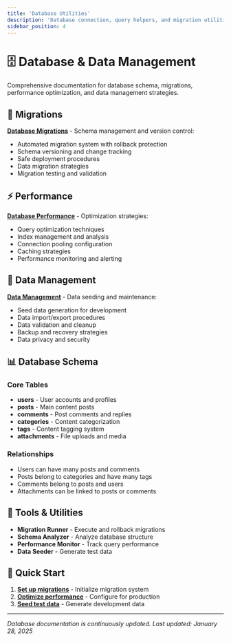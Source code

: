 ```yaml
---
title: 'Database Utilities'
description: 'Database connection, query helpers, and migration utilities'
sidebar_position: 4
---
```


# 🗄️ Database & Data Management

Comprehensive documentation for database schema, migrations, performance optimization, and data management strategies.

## 🔄 Migrations

**[Database Migrations](migrations/)** - Schema management and version control:

- Automated migration system with rollback protection
- Schema versioning and change tracking
- Safe deployment procedures
- Data migration strategies
- Migration testing and validation

## ⚡ Performance

**[Database Performance](performance/)** - Optimization strategies:

- Query optimization techniques
- Index management and analysis
- Connection pooling configuration
- Caching strategies
- Performance monitoring and alerting

## 🌱 Data Management

**[Data Management](data/)** - Data seeding and maintenance:

- Seed data generation for development
- Data import/export procedures
- Data validation and cleanup
- Backup and recovery strategies
- Data privacy and security

## 📊 Database Schema

### Core Tables

- **users** - User accounts and profiles
- **posts** - Main content posts
- **comments** - Post comments and replies
- **categories** - Content categorization
- **tags** - Content tagging system
- **attachments** - File uploads and media

### Relationships

- Users can have many posts and comments
- Posts belong to categories and have many tags
- Comments belong to posts and users
- Attachments can be linked to posts or comments

## 🔧 Tools & Utilities

- **Migration Runner** - Execute and rollback migrations
- **Schema Analyzer** - Analyze database structure
- **Performance Monitor** - Track query performance
- **Data Seeder** - Generate test data

## 🚀 Quick Start

1. **[Set up migrations](migrations/)** - Initialize migration system
2. **[Optimize performance](performance/)** - Configure for production
3. **[Seed test data](data/)** - Generate development data

---

_Database documentation is continuously updated. Last updated: January 28, 2025_
